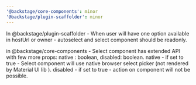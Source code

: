 ```yaml
---
'@backstage/core-components': minor
'@backstage/plugin-scaffolder': minor
---
```


In @backstage/plugin-scaffolder - When user will have one option available in hostUrl or owner - autoselect and select component should be readonly.

in @backstage/core-components - Select component has extended API with few more props: native : boolean, disabled: boolean. native - if set to true - Select component will use native browser select picker (not rendered by Material UI lib ).
disabled - if set to true - action on component will not be possible.
